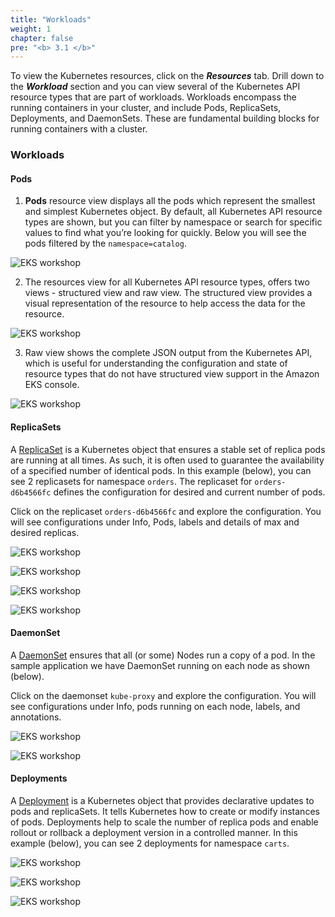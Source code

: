 ```yaml
---
title: "Workloads"
weight: 1
chapter: false
pre: "<b> 3.1 </b>"
---
```


To view the Kubernetes resources, click on the **_Resources_** tab. Drill down to the **_Workload_** section and you can view several of the Kubernetes API resource types that are part of workloads. Workloads encompass the running containers in your cluster, and include Pods, ReplicaSets, Deployments, and DaemonSets. These are fundamental building blocks for running containers with a cluster.

### Workloads

#### **Pods**

1. **Pods** resource view displays all the pods which represent the smallest and simplest Kubernetes object.
By default, all Kubernetes API resource types are shown, but you can filter by namespace or search for specific values to find what you’re looking for quickly. Below you will see the pods filtered by the `namespace=catalog`.

![EKS workshop](../../images/0005/0002.png?featherlight=false&width=90pc)

2. The resources view for all Kubernetes API resource types, offers two views - structured view and raw view. The structured view provides a visual representation of the resource to help access the data for the resource.

![EKS workshop](../../images/0005/0003.png?featherlight=false&width=90pc)

3. Raw view shows the complete JSON output from the Kubernetes API, which is useful for understanding the configuration and state of resource types that do not have structured view support in the Amazon EKS console.

![EKS workshop](../../images/0005/0004.png?featherlight=false&width=90pc)

#### **ReplicaSets**

A [ReplicaSet](https://kubernetes.io/docs/concepts/workloads/controllers/replicaset/) is a Kubernetes object that ensures a stable set of replica pods are running at all times. As such, it is often used to guarantee the availability of a specified number of identical pods. In this example (below), you can see 2 replicasets for namespace `orders`. The replicaset for `orders-d6b4566fc` defines the configuration for desired and current number of pods.

Click on the replicaset `orders-d6b4566fc` and explore the configuration. You will see configurations under Info, Pods, labels and details of max and desired replicas.

![EKS workshop](../../images/0005/0005.png?featherlight=false&width=90pc)

![EKS workshop](../../images/0005/0006.png?featherlight=false&width=90pc)


![EKS workshop](../../images/0005/0007.png?featherlight=false&width=90pc)


![EKS workshop](../../images/0005/0008.png?featherlight=false&width=90pc)

#### **DaemonSet**

A [DaemonSet](https://kubernetes.io/docs/concepts/workloads/controllers/daemonset/) ensures that all (or some) Nodes run a copy of a pod. In the sample application we have DaemonSet running on each node as shown (below).

Click on the daemonset `kube-proxy` and explore the configuration. You will see configurations under Info, pods running on each node, labels, and annotations.

![EKS workshop](../../images/0005/0009.png?featherlight=false&width=90pc)


![EKS workshop](../../images/0005/00010.png?featherlight=false&width=90pc)

#### **Deployments**

A [Deployment](https://kubernetes.io/docs/concepts/workloads/controllers/deployment/) is a Kubernetes object that provides declarative updates to pods and replicaSets. It tells Kubernetes how to create or modify instances of pods. Deployments help to scale the number of replica pods and enable rollout or rollback a deployment version in a controlled manner. In this example (below), you can see 2 deployments for namespace `carts`.

![EKS workshop](../../images/0005/00011.png?featherlight=false&width=90pc)


![EKS workshop](../../images/0005/00012.png?featherlight=false&width=90pc)


![EKS workshop](../../images/0005/00013.png?featherlight=false&width=90pc)
